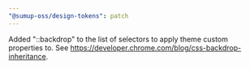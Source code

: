 ```yaml
---
"@sumup-oss/design-tokens": patch
---
```


Added "::backdrop" to the list of selectors to apply theme custom properties to. See https://developer.chrome.com/blog/css-backdrop-inheritance.

